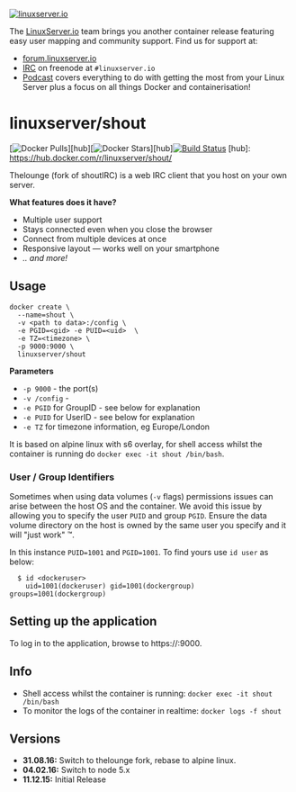 [linuxserverurl]: https://linuxserver.io
[forumurl]: https://forum.linuxserver.io
[ircurl]: https://www.linuxserver.io/index.php/irc/
[podcasturl]: https://www.linuxserver.io/index.php/category/podcast/

[![linuxserver.io](https://www.linuxserver.io/wp-content/uploads/2015/06/linuxserver_medium.png)][linuxserverurl]

The [LinuxServer.io][linuxserverurl] team brings you another container release featuring easy user mapping and community support. Find us for support at:
* [forum.linuxserver.io][forumurl]
* [IRC][ircurl] on freenode at `#linuxserver.io`
* [Podcast][podcasturl] covers everything to do with getting the most from your Linux Server plus a focus on all things Docker and containerisation!

# linuxserver/shout
[![Docker Pulls](https://img.shields.io/docker/pulls/linuxserver/shout.svg)][hub][![Docker Stars](https://img.shields.io/docker/stars/linuxserver/shout.svg)][hub][![Build Status](http://jenkins.linuxserver.io:8080/buildStatus/icon?job=Dockers/LinuxServer.io/linuxserver-shout)](http://jenkins.linuxserver.io:8080/job/Dockers/job/LinuxServer.io/job/linuxserver-shout/)
[hub]: https://hub.docker.com/r/linuxserver/shout/

Thelounge (fork of shoutIRC) is a web IRC client that you host on your own server.

__What features does it have?__  
- Multiple user support
- Stays connected even when you close the browser
- Connect from multiple devices at once
- Responsive layout — works well on your smartphone
- _.. and more!_

## Usage

```
docker create \
  --name=shout \
  -v <path to data>:/config \
  -e PGID=<gid> -e PUID=<uid>  \
  -e TZ=<timezone> \
  -p 9000:9000 \
  linuxserver/shout
```

**Parameters**

* `-p 9000` - the port(s)
* `-v /config` -
* `-e PGID` for GroupID - see below for explanation
* `-e PUID` for UserID - see below for explanation
* `-e TZ` for timezone information, eg Europe/London

It is based on alpine linux with s6 overlay, for shell access whilst the container is running do `docker exec -it shout /bin/bash`.

### User / Group Identifiers

Sometimes when using data volumes (`-v` flags) permissions issues can arise between the host OS and the container. We avoid this issue by allowing you to specify the user `PUID` and group `PGID`. Ensure the data volume directory on the host is owned by the same user you specify and it will "just work" ™.

In this instance `PUID=1001` and `PGID=1001`. To find yours use `id user` as below:

```
  $ id <dockeruser>
    uid=1001(dockeruser) gid=1001(dockergroup) groups=1001(dockergroup)
```

## Setting up the application

To log in to the application, browse to https://<hostip>:9000.

## Info

* Shell access whilst the container is running: `docker exec -it shout /bin/bash`
* To monitor the logs of the container in realtime: `docker logs -f shout`

## Versions
+ **31.08.16:** Switch to thelounge fork,
rebase to alpine linux.
+ **04.02.16:** Switch to node 5.x
+ **11.12.15:** Initial Release
